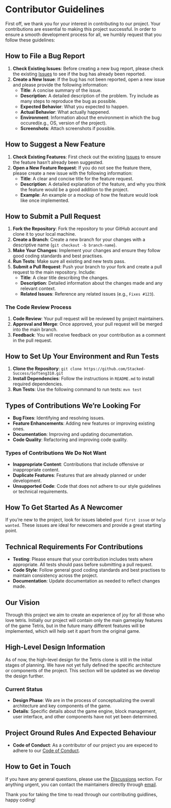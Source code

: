 # Contributor Guidelines

First off, we thank you for your interest in contributing to our project. Your contributions are essential to making this project successful. In order to ensure a smooth development process for all, we humbly request that you follow these guidelines:

## How to File a Bug Report

1. **Check Existing Issues**: Before creating a new bug report, please check the existing [Issues](https://github.com/Stacked-Success/Softeng310/issues) to see if the bug has already been reported.
2. **Create a New Issue**: If the bug has not been reported, open a new issue and please provide the following information:
   - **Title**: A concise summary of the issue.
   - **Description**: A detailed description of the problem. Try include as many steps to reproduce the bug as possible.
   - **Expected Behavior**: What you expected to happen.
   - **Actual Behavior**: What actually happened.
   - **Environment**: Information about the environment in which the bug occured(e.g., OS, version of the project).
   - **Screenshots**: Attach screenshots if possible.

## How to Suggest a New Feature

1. **Check Existing Features**: First check out the existing [Issues](https://github.com/Stacked-Success/Softeng310/issues) to ensure the feature hasn’t already been suggested.
2. **Open a New Feature Request**: If you do not see the feature there, please create a new issue with the following information:
   - **Title**: A clear and concise title for the feature request.
   - **Description**: A detailed explanation of the feature, and why you think the feature would be a good addition to the project.
   - **Example**: An example or a mockup of how the feature would look like once implemented.

## How to Submit a Pull Request

1. **Fork the Repository**: Fork the repository to your GitHub account and clone it to your local machine.
2. **Create a Branch**: Create a new branch for your changes with a descriptive name (`git checkout -b branch-name`).
3. **Make Your Changes**: Implement your changes and ensure they follow good coding standards and best practises.
4. **Run Tests**: Make sure all existing and new tests pass.
5. **Submit a Pull Request**: Push your branch to your fork and create a pull request to the main repository. Include:
   - **Title**: A clear title describing the changes.
   - **Description**: Detailed information about the changes made and any relevant context.
   - **Related Issues**: Reference any related issues (e.g., `Fixes #123`).

### The Code Review Process

1. **Code Review**: Your pull request will be reviewed by project maintainers.
2. **Approval and Merge**: Once approved, your pull request will be merged into the main branch.
3. **Feedback**: You will receive feedback on your contribution as a comment in the pull request.

## How to Set Up Your Environment and Run Tests

1. **Clone the Repository**: `git clone https://github.com/Stacked-Success/Softeng310.git`
2. **Install Dependencies**: Follow the instructions in `README.md` to install required dependencies.
3. **Run Tests**: Use the following command to run tests: `mvn test` 

## Types of Contributions We’re Looking For

- **Bug Fixes**: Identifying and resolving issues.
- **Feature Enhancements**: Adding new features or improving existing ones.
- **Documentation**: Improving and updating documentation.
- **Code Quality**: Refactoring and improving code quality.

### Types of Contributions We Do Not Want

- **Inappropriate Content**: Contributions that include offensive or inappropriate content.
- **Duplicate Features**: Features that are already planned or under development.
- **Unsupported Code**: Code that does not adhere to our style guidelines or technical requirements.

## How To Get Started As A Newcomer

If you’re new to the project, look for issues labeled `good first issue` or `help wanted`. These issues are ideal for newcomers and provide a great starting point.

## Technical Requirements For Contributions

- **Testing**: Please ensure that your contribution includes tests where appropriate. All tests should pass before submitting a pull request.
- **Code Style**: Follow general good coding standards and best practises to maintain consistency across the project.
- **Documentation**: Update documentation as needed to reflect changes made.

## Our Vision

Through this project we aim to create an experience of joy for all those who love tetris. Initially our project will contain only the main gameplay features of the game Tetris, but in the future many different features will be implemented, which will help set it apart from the original game.

## High-Level Design Information

As of now, the high-level design for the Tetris clone is still in the initial stages of planning. We have not yet fully defined the specific architecture or components of the project. This section will be updated as we develop the design further.

### Current Status

- **Design Phase**: We are in the process of conceptualizing the overall architecture and key components of the game.
- **Details**: Specific details about the game engine, block management, user interface, and other components have not yet been determined.

## Project Ground Rules And Expected Behaviour

- **Code of Conduct**: As a contributor of our project you are expeced to adhere to our [Code of Conduct](CODE_OF_CONDUCT.md).

## How to Get in Touch

If you have any general questions, please use the [Discussions](https://github.com/Stacked-Success/Softeng310/discussions) section. For anything urgent, you can contact the maintainers directly through [email](mailto:maahirnafis@gmail.com).

Thank you for taking the time to read through our contributing guidlines, happy coding!
